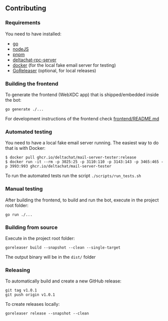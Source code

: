 ## Contributing

### Requirements

You need to have installed:
- [go](https://go.dev/doc/install)
- [nodeJS](https://docs.npmjs.com/downloading-and-installing-node-js-and-npm)
- [pnpm](https://pnpm.io/installation)
- [deltachat-rpc-server](https://github.com/deltachat/deltachat-core-rust/tree/master/deltachat-rpc-server)
- [docker](https://docs.docker.com/get-docker/) (for the local fake email server for testing)
- [GoReleaser](https://goreleaser.com/install/) (optional, for local releases)

### Building the frontend

To generate the frontend (WebXDC app) that is shipped/embedded inside the bot:

```
go generate ./...
```

For development instructions of the frontend check [frontend/README.md](./frontend/README.md)

### Automated testing

You need to have a local fake email server running. The easiest way to do that is with Docker:

```
$ docker pull ghcr.io/deltachat/mail-server-tester:release
$ docker run -it --rm -p 3025:25 -p 3110:110 -p 3143:143 -p 3465:465 -p 3993:993 ghcr.io/deltachat/mail-server-tester
```

To run the automated tests run the script `./scripts/run_tests.sh`

### Manual testing

After building the frontend, to build and run the bot, execute in the project root folder:

```
go run ./...
```

### Building from source

Execute in the project root folder:

```
goreleaser build --snapshot --clean --single-target
```

The output binary will be in the `dist/` folder

### Releasing

To automatically build and create a new GitHub release:

```
git tag v1.0.1
git push origin v1.0.1
```

To create releases locally:

```
goreleaser release --snapshot --clean
```
